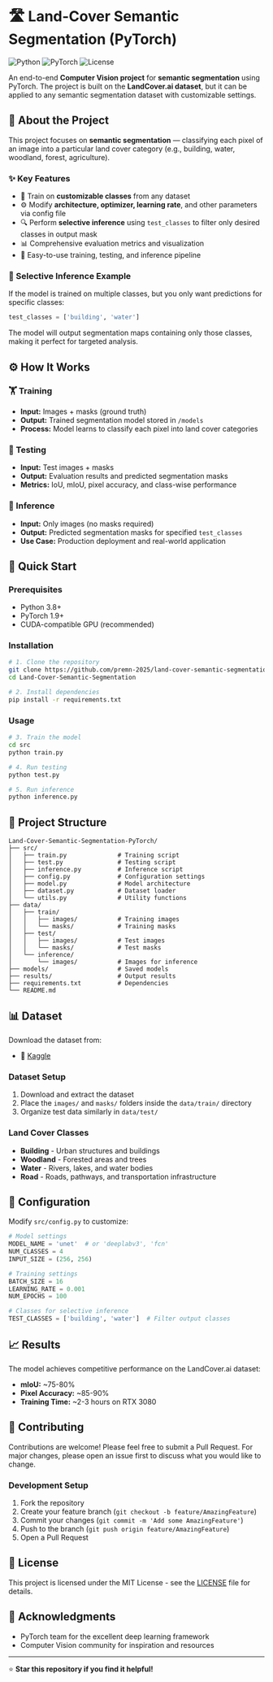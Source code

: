 # 🛣️ Land-Cover Semantic Segmentation (PyTorch)

![Python](https://img.shields.io/badge/python-v3.8+-blue.svg)
![PyTorch](https://img.shields.io/badge/PyTorch-v1.9+-red.svg)
![License](https://img.shields.io/badge/license-MIT-green.svg)

An end-to-end **Computer Vision project** for **semantic segmentation** using PyTorch. The project is built on the **LandCover.ai dataset**, but it can be applied to any semantic segmentation dataset with customizable settings.

## 📌 About the Project

This project focuses on **semantic segmentation** — classifying each pixel of an image into a particular land cover category (e.g., building, water, woodland, forest, agriculture).

### ✨ Key Features

- 🎯 Train on **customizable classes** from any dataset
- ⚙️ Modify **architecture, optimizer, learning rate**, and other parameters via config file
- 🔍 Perform **selective inference** using `test_classes` to filter only desired classes in output mask
- 📊 Comprehensive evaluation metrics and visualization
- 🚀 Easy-to-use training, testing, and inference pipeline

### 🎨 Selective Inference Example

If the model is trained on multiple classes, but you only want predictions for specific classes:

```python
test_classes = ['building', 'water']
```

The model will output segmentation maps containing only those classes, making it perfect for targeted analysis.

## ⚙️ How It Works

### 🏋️ Training
- **Input:** Images + masks (ground truth)
- **Output:** Trained segmentation model stored in `/models`
- **Process:** Model learns to classify each pixel into land cover categories

### 🧪 Testing  
- **Input:** Test images + masks
- **Output:** Evaluation results and predicted segmentation masks
- **Metrics:** IoU, mIoU, pixel accuracy, and class-wise performance

### 🔮 Inference
- **Input:** Only images (no masks required)
- **Output:** Predicted segmentation masks for specified `test_classes`
- **Use Case:** Production deployment and real-world application

## 🚀 Quick Start

### Prerequisites
- Python 3.8+
- PyTorch 1.9+
- CUDA-compatible GPU (recommended)

### Installation

```bash
# 1. Clone the repository
git clone https://github.com/premn-2025/land-cover-semantic-segmentation.git
cd Land-Cover-Semantic-Segmentation

# 2. Install dependencies
pip install -r requirements.txt
```

### Usage

```bash
# 3. Train the model
cd src
python train.py

# 4. Run testing
python test.py

# 5. Run inference
python inference.py
```

## 📂 Project Structure

```
Land-Cover-Semantic-Segmentation-PyTorch/
├── src/
│   ├── train.py              # Training script
│   ├── test.py               # Testing script
│   ├── inference.py          # Inference script
│   ├── config.py             # Configuration settings
│   ├── model.py              # Model architecture
│   ├── dataset.py            # Dataset loader
│   └── utils.py              # Utility functions
├── data/
│   ├── train/
│   │   ├── images/           # Training images
│   │   └── masks/            # Training masks
│   ├── test/
│   │   ├── images/           # Test images
│   │   └── masks/            # Test masks
│   └── inference/
│       └── images/           # Images for inference
├── models/                   # Saved models
├── results/                  # Output results
├── requirements.txt          # Dependencies
└── README.md
```

## 📊 Dataset

Download the dataset from:
- 📁 [Kaggle](https://www.kaggle.com/datasets/adrienboulet/landcoverai)

### Dataset Setup
1. Download and extract the dataset
2. Place the `images/` and `masks/` folders inside the `data/train/` directory
3. Organize test data similarly in `data/test/`

### Land Cover Classes
- **Building** - Urban structures and buildings
- **Woodland** - Forested areas and trees  
- **Water** - Rivers, lakes, and water bodies
- **Road** - Roads, pathways, and transportation infrastructure

## 🔧 Configuration

Modify `src/config.py` to customize:

```python
# Model settings
MODEL_NAME = 'unet'  # or 'deeplabv3', 'fcn'
NUM_CLASSES = 4
INPUT_SIZE = (256, 256)

# Training settings
BATCH_SIZE = 16
LEARNING_RATE = 0.001
NUM_EPOCHS = 100

# Classes for selective inference
TEST_CLASSES = ['building', 'water']  # Filter output classes
```

## 📈 Results

The model achieves competitive performance on the LandCover.ai dataset:

- **mIoU:** ~75-80%
- **Pixel Accuracy:** ~85-90%
- **Training Time:** ~2-3 hours on RTX 3080

## 🤝 Contributing

Contributions are welcome! Please feel free to submit a Pull Request. For major changes, please open an issue first to discuss what you would like to change.

### Development Setup
1. Fork the repository
2. Create your feature branch (`git checkout -b feature/AmazingFeature`)
3. Commit your changes (`git commit -m 'Add some AmazingFeature'`)
4. Push to the branch (`git push origin feature/AmazingFeature`)
5. Open a Pull Request

## 📜 License

This project is licensed under the MIT License - see the [LICENSE](LICENSE) file for details.

## 🙏 Acknowledgments

- PyTorch team for the excellent deep learning framework
- Computer Vision community for inspiration and resources


---

⭐ **Star this repository if you find it helpful!**
